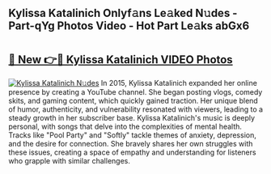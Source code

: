 ## Kylissa Katalinich Onlyf𝚊ns Le𝚊ked N𝚞des - Part-qYg Photos Video - Hot Part Le𝚊ks abGx6

# <h2><a href="http://ab67265.deff.icu/?id=Kylissa+Katalinich">🔗 New 👉🔴 Kylissa Katalinich VIDEO Photos</a></h2>

[![Kylissa Katalinich N𝚞des](https://i.imgur.com/rIISA9y.gif)](http://ab67265.deff.icu/?id=Kylissa+Katalinich)
In 2015, Kylissa Katalinich expanded her online presence by creating a YouTube channel. She began posting vlogs, comedy skits, and gaming content, which quickly gained traction. Her unique blend of humor, authenticity, and vulnerability resonated with viewers, leading to a steady growth in her subscriber base. Kylissa Katalinich's music is deeply personal, with songs that delve into the complexities of mental health. Tracks like "Pool Party" and "Softly" tackle themes of anxiety, depression, and the desire for connection. She bravely shares her own struggles with these issues, creating a space of empathy and understanding for listeners who grapple with similar challenges.
